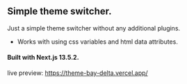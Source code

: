 ## Simple theme switcher.

Just a simple theme switcher without any additional plugins.
- Works with using css variables and html data attributes.


#### Built with Next.js 13.5.2.

live preview: https://theme-bay-delta.vercel.app/ 